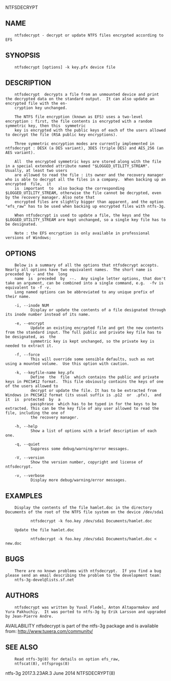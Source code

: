   NTFSDECRYPT
 
## NAME
        ntfsdecrypt - decrypt or update NTFS files encrypted according to EFS
 
## SYNOPSIS
        ntfsdecrypt [options] -k key.pfx device file
 
## DESCRIPTION
        ntfsdecrypt  decrypts a file from an unmounted device and print the decrypted data on the standard output.  It can also update an encrypted file with the en‐
        cryption key unchanged.
 
        The NTFS file encryption (known as EFS) uses a two-level encryption : first, the file contents is encrypted with a random symmetric key, then this  symmetric
        key is encrypted with the public keys of each of the users allowed to decrypt the file (RSA public key encryptions).
 
        Three symmetric encryption modes are currently implemented in ntfsdecrypt : DESX (a DES variant), 3DES (triple DES) and AES_256 (an AES variant).
 
        All  the encrypted symmetric keys are stored along with the file in a special extended attribute named "$LOGGED_UTILITY_STREAM".  Usually, at least two users
        are allowed to read the file : its owner and the recovery manager who is able to decrypt all the files in a company.  When backing up an encrypted  file,  it
        is  important  to  also backup the corresponding $LOGGED_UTILITY_STREAM, otherwise the file cannot be decrypted, even by the recovery manager. Also note that
        encrypted files are slightly bigger than apparent, and the option "efs_raw" has to be used when backing up encrypted files with ntfs-3g.
 
        When ntfsdecrypt is used to update a file, the keys and the $LOGGED_UTILITY_STREAM are kept unchanged, so a single key file has to be designated.
 
        Note : the EFS encryption is only available in professional versions of Windows;
 
## OPTIONS
        Below is a summary of all the options that ntfsdecrypt accepts.  Nearly all options have two equivalent names.  The short name is preceded by - and the  long
        name  is  preceded  by  --.  Any single letter options, that don't take an argument, can be combined into a single command, e.g.  -fv is equivalent to -f -v.
        Long named options can be abbreviated to any unique prefix of their name.
 
        -i, --inode NUM
               Display or update the contents of a file designated through its inode number instead of its name.
 
        -e, --encrypt
               Update an existing encrypted file and get the new contents from the standard input. The full public and private key file has to be designated, as  the
               symmetric key is kept unchanged, so the private key is needed to extract it.
 
        -f, --force
               This will override some sensible defaults, such as not using a mounted volume.  Use this option with caution.
 
        -k, --keyfile-name key.pfx
               Define  the  file  which contains the public and private keys in PKCS#12 format.  This file obviously contains the keys of one of the users allowed to
               decrypt or update the file. It has to be extracted from Windows in PKCS#12 format (its usual suffix is .p12  or  .pfx),  and  it  is  protected  by  a
               passphrase  which has to be typed in for the keys to be extracted. This can be the key file of any user allowed to read the file, including the one of
               the recovery manager.
 
        -h, --help
               Show a list of options with a brief description of each one.
 
        -q, --quiet
               Suppress some debug/warning/error messages.
 
        -V, --version
               Show the version number, copyright and license of ntfsdecrypt.
 
        -v, --verbose
               Display more debug/warning/error messages.
 
## EXAMPLES
        Display the contents of the file hamlet.doc in the directory Documents of the root of the NTFS file system on the device /dev/sda1
 
               ntfsdecrypt -k foo.key /dev/sda1 Documents/hamlet.doc
 
        Update the file hamlet.doc
 
               ntfsdecrypt -k foo.key /dev/sda1 Documents/hamlet.doc < new.doc
 
## BUGS
        There are no known problems with ntfsdecrypt.  If you find a bug please send an email describing the problem to the development team:
        ntfs-3g-devel@lists.sf.net
 
## AUTHORS
        ntfsdecrypt was written by Yuval Fledel, Anton Altaparmakov and Yura Pakhuchiy.  It was ported to ntfs-3g by Erik Larsson and upgraded by Jean-Pierre Andre.
 
 AVAILABILITY
        ntfsdecrypt is part of the ntfs-3g package and is available from:
        http://www.tuxera.com/community/
 
## SEE ALSO
        Read ntfs-3g(8) for details on option efs_raw,
        ntfscat(8), ntfsprogs(8)
 
 ntfs-3g 2017.3.23AR.3                                                         June 2014                                                               NTFSDECRYPT(8)
